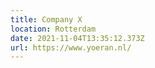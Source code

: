 ```yaml
---
title: Company X
location: Rotterdam
date: 2021-11-04T13:35:12.373Z
url: https://www.yoeran.nl/
---
```

